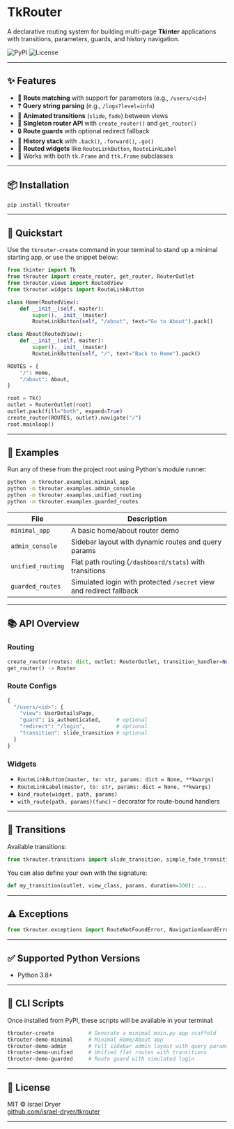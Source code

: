 # TkRouter

A declarative routing system for building multi-page **Tkinter** applications with transitions, parameters, guards, and history navigation.

![PyPI](https://img.shields.io/pypi/v/tkrouter) ![License](https://img.shields.io/github/license/israel-dryer/tkrouter)

---

## ✨ Features

- 🔀 **Route matching** with support for parameters (e.g., `/users/<id>`)
- ❓ **Query string parsing** (e.g., `/logs?level=info`)
- 🔄 **Animated transitions** (`slide`, `fade`) between views
- 🧱 **Singleton router API** with `create_router()` and `get_router()`
- 🔒 **Route guards** with optional redirect fallback
- 🧭 **History stack** with `.back()`, `.forward()`, `.go()`
- 🧩 **Routed widgets** like `RouteLinkButton`, `RouteLinkLabel`
- 🎨 Works with both `tk.Frame` and `ttk.Frame` subclasses

---

## 📦 Installation

```bash
pip install tkrouter
```

---

## 🧭 Quickstart

Use the `tkrouter-create` command in your terminal to stand up a minimal starting app, or use the snippet below:

```python
from tkinter import Tk
from tkrouter import create_router, get_router, RouterOutlet
from tkrouter.views import RoutedView
from tkrouter.widgets import RouteLinkButton

class Home(RoutedView):
    def __init__(self, master):
        super().__init__(master)
        RouteLinkButton(self, "/about", text="Go to About").pack()

class About(RoutedView):
    def __init__(self, master):
        super().__init__(master)
        RouteLinkButton(self, "/", text="Back to Home").pack()

ROUTES = {
    "/": Home,
    "/about": About,
}

root = Tk()
outlet = RouterOutlet(root)
outlet.pack(fill="both", expand=True)
create_router(ROUTES, outlet).navigate("/")
root.mainloop()
```

---

## 🧪 Examples

Run any of these from the project root using Python's module runner:

```bash
python -m tkrouter.examples.minimal_app
python -m tkrouter.examples.admin_console
python -m tkrouter.examples.unified_routing
python -m tkrouter.examples.guarded_routes
```

| File              | Description                                                         |
| ----------------- | ------------------------------------------------------------------- |
| `minimal_app`     | A basic home/about router demo                                      |
| `admin_console`   | Sidebar layout with dynamic routes and query params                 |
| `unified_routing` | Flat path routing (`/dashboard/stats`) with transitions             |
| `guarded_routes`  | Simulated login with protected `/secret` view and redirect fallback |

---

## 📚 API Overview

### Routing

```python
create_router(routes: dict, outlet: RouterOutlet, transition_handler=None)
get_router() -> Router
```

### Route Configs

```python
{
  "/users/<id>": {
    "view": UserDetailsPage,
    "guard": is_authenticated,     # optional
    "redirect": "/login",          # optional
    "transition": slide_transition # optional
  }
}
```

### Widgets

- `RouteLinkButton(master, to: str, params: dict = None, **kwargs)`
- `RouteLinkLabel(master, to: str, params: dict = None, **kwargs)`
- `bind_route(widget, path, params)`
- `with_route(path, params)(func)` – decorator for route-bound handlers

---

## 🔄 Transitions

Available transitions:

```python
from tkrouter.transitions import slide_transition, simple_fade_transition
```

You can also define your own with the signature:

```python
def my_transition(outlet, view_class, params, duration=300): ...
```

---

## ⚠️ Exceptions

```python
from tkrouter.exceptions import RouteNotFoundError, NavigationGuardError
```

---

## ✅ Supported Python Versions

- Python 3.8+

---

## 🚀 CLI Scripts

Once installed from PyPI, these scripts will be available in your terminal:

```bash
tkrouter-create           # Generate a minimal main.py app scaffold
tkrouter-demo-minimal     # Minimal Home/About app
tkrouter-demo-admin       # Full sidebar admin layout with query params
tkrouter-demo-unified     # Unified flat routes with transitions
tkrouter-demo-guarded     # Route guard with simulated login
```

---

## 📄 License

MIT © Israel Dryer  
[github.com/israel-dryer/tkrouter](https://github.com/israel-dryer/tkrouter)

---
